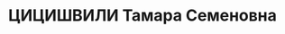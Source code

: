 ---
title: ЦИЦИШВИЛИ Тамара Семеновна
description: "Род. в 1901, Сигнахский р-н, с. Анага, грузинка. Место проживания: г.\
  \ Тбилиси. Род занятий: бывший директор Водочного завода Цекавшири. \n  Осуждена\
  \ Тройкой при НКВД ГССР 09.11.1937. Мера наказания: расстрел с конфискацией личного\
  \ имущества. Дата расстрела: 10.11.1937"
---